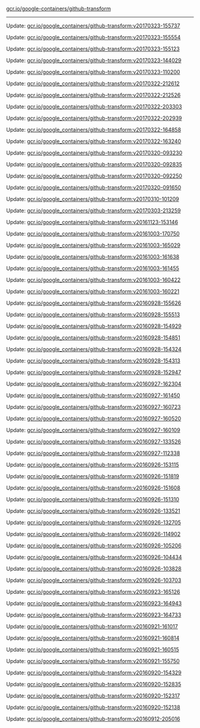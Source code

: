 [gcr.io/google-containers/github-transform](https://hub.docker.com/r/cruse/github-transform/tags/) 

----
Update: [gcr.io/google_containers/github-transform:v20170323-155737](https://hub.docker.com/r/cruse/github-transform/tags/)

Update: [gcr.io/google_containers/github-transform:v20170323-155554](https://hub.docker.com/r/cruse/github-transform/tags/)

Update: [gcr.io/google_containers/github-transform:v20170323-155123](https://hub.docker.com/r/cruse/github-transform/tags/)

Update: [gcr.io/google_containers/github-transform:v20170323-144029](https://hub.docker.com/r/cruse/github-transform/tags/)

Update: [gcr.io/google_containers/github-transform:v20170323-110200](https://hub.docker.com/r/cruse/github-transform/tags/)

Update: [gcr.io/google_containers/github-transform:v20170322-212612](https://hub.docker.com/r/cruse/github-transform/tags/)

Update: [gcr.io/google_containers/github-transform:v20170322-212526](https://hub.docker.com/r/cruse/github-transform/tags/)

Update: [gcr.io/google_containers/github-transform:v20170322-203303](https://hub.docker.com/r/cruse/github-transform/tags/)

Update: [gcr.io/google_containers/github-transform:v20170322-202939](https://hub.docker.com/r/cruse/github-transform/tags/)

Update: [gcr.io/google_containers/github-transform:v20170322-164858](https://hub.docker.com/r/cruse/github-transform/tags/)

Update: [gcr.io/google_containers/github-transform:v20170322-163240](https://hub.docker.com/r/cruse/github-transform/tags/)

Update: [gcr.io/google_containers/github-transform:v20170320-093230](https://hub.docker.com/r/cruse/github-transform/tags/)

Update: [gcr.io/google_containers/github-transform:v20170320-092835](https://hub.docker.com/r/cruse/github-transform/tags/)

Update: [gcr.io/google_containers/github-transform:v20170320-092250](https://hub.docker.com/r/cruse/github-transform/tags/)

Update: [gcr.io/google_containers/github-transform:v20170320-091650](https://hub.docker.com/r/cruse/github-transform/tags/)

Update: [gcr.io/google_containers/github-transform:v20170310-101209](https://hub.docker.com/r/cruse/github-transform/tags/)

Update: [gcr.io/google_containers/github-transform:v20170303-213259](https://hub.docker.com/r/cruse/github-transform/tags/)

Update: [gcr.io/google_containers/github-transform:v20161123-153146](https://hub.docker.com/r/cruse/github-transform/tags/)

Update: [gcr.io/google_containers/github-transform:v20161003-170750](https://hub.docker.com/r/cruse/github-transform/tags/)

Update: [gcr.io/google_containers/github-transform:v20161003-165029](https://hub.docker.com/r/cruse/github-transform/tags/)

Update: [gcr.io/google_containers/github-transform:v20161003-161638](https://hub.docker.com/r/cruse/github-transform/tags/)

Update: [gcr.io/google_containers/github-transform:v20161003-161455](https://hub.docker.com/r/cruse/github-transform/tags/)

Update: [gcr.io/google_containers/github-transform:v20161003-160422](https://hub.docker.com/r/cruse/github-transform/tags/)

Update: [gcr.io/google_containers/github-transform:v20161003-160221](https://hub.docker.com/r/cruse/github-transform/tags/)

Update: [gcr.io/google_containers/github-transform:v20160928-155626](https://hub.docker.com/r/cruse/github-transform/tags/)

Update: [gcr.io/google_containers/github-transform:v20160928-155513](https://hub.docker.com/r/cruse/github-transform/tags/)

Update: [gcr.io/google_containers/github-transform:v20160928-154929](https://hub.docker.com/r/cruse/github-transform/tags/)

Update: [gcr.io/google_containers/github-transform:v20160928-154851](https://hub.docker.com/r/cruse/github-transform/tags/)

Update: [gcr.io/google_containers/github-transform:v20160928-154324](https://hub.docker.com/r/cruse/github-transform/tags/)

Update: [gcr.io/google_containers/github-transform:v20160928-154313](https://hub.docker.com/r/cruse/github-transform/tags/)

Update: [gcr.io/google_containers/github-transform:v20160928-152947](https://hub.docker.com/r/cruse/github-transform/tags/)

Update: [gcr.io/google_containers/github-transform:v20160927-162304](https://hub.docker.com/r/cruse/github-transform/tags/)

Update: [gcr.io/google_containers/github-transform:v20160927-161450](https://hub.docker.com/r/cruse/github-transform/tags/)

Update: [gcr.io/google_containers/github-transform:v20160927-160723](https://hub.docker.com/r/cruse/github-transform/tags/)

Update: [gcr.io/google_containers/github-transform:v20160927-160520](https://hub.docker.com/r/cruse/github-transform/tags/)

Update: [gcr.io/google_containers/github-transform:v20160927-160109](https://hub.docker.com/r/cruse/github-transform/tags/)

Update: [gcr.io/google_containers/github-transform:v20160927-133526](https://hub.docker.com/r/cruse/github-transform/tags/)

Update: [gcr.io/google_containers/github-transform:v20160927-112338](https://hub.docker.com/r/cruse/github-transform/tags/)

Update: [gcr.io/google_containers/github-transform:v20160926-153115](https://hub.docker.com/r/cruse/github-transform/tags/)

Update: [gcr.io/google_containers/github-transform:v20160926-151819](https://hub.docker.com/r/cruse/github-transform/tags/)

Update: [gcr.io/google_containers/github-transform:v20160926-151608](https://hub.docker.com/r/cruse/github-transform/tags/)

Update: [gcr.io/google_containers/github-transform:v20160926-151310](https://hub.docker.com/r/cruse/github-transform/tags/)

Update: [gcr.io/google_containers/github-transform:v20160926-133521](https://hub.docker.com/r/cruse/github-transform/tags/)

Update: [gcr.io/google_containers/github-transform:v20160926-132705](https://hub.docker.com/r/cruse/github-transform/tags/)

Update: [gcr.io/google_containers/github-transform:v20160926-114902](https://hub.docker.com/r/cruse/github-transform/tags/)

Update: [gcr.io/google_containers/github-transform:v20160926-105206](https://hub.docker.com/r/cruse/github-transform/tags/)

Update: [gcr.io/google_containers/github-transform:v20160926-104434](https://hub.docker.com/r/cruse/github-transform/tags/)

Update: [gcr.io/google_containers/github-transform:v20160926-103828](https://hub.docker.com/r/cruse/github-transform/tags/)

Update: [gcr.io/google_containers/github-transform:v20160926-103703](https://hub.docker.com/r/cruse/github-transform/tags/)

Update: [gcr.io/google_containers/github-transform:v20160923-165126](https://hub.docker.com/r/cruse/github-transform/tags/)

Update: [gcr.io/google_containers/github-transform:v20160923-164943](https://hub.docker.com/r/cruse/github-transform/tags/)

Update: [gcr.io/google_containers/github-transform:v20160923-164733](https://hub.docker.com/r/cruse/github-transform/tags/)

Update: [gcr.io/google_containers/github-transform:v20160921-161017](https://hub.docker.com/r/cruse/github-transform/tags/)

Update: [gcr.io/google_containers/github-transform:v20160921-160814](https://hub.docker.com/r/cruse/github-transform/tags/)

Update: [gcr.io/google_containers/github-transform:v20160921-160515](https://hub.docker.com/r/cruse/github-transform/tags/)

Update: [gcr.io/google_containers/github-transform:v20160921-155750](https://hub.docker.com/r/cruse/github-transform/tags/)

Update: [gcr.io/google_containers/github-transform:v20160920-154329](https://hub.docker.com/r/cruse/github-transform/tags/)

Update: [gcr.io/google_containers/github-transform:v20160920-152835](https://hub.docker.com/r/cruse/github-transform/tags/)

Update: [gcr.io/google_containers/github-transform:v20160920-152317](https://hub.docker.com/r/cruse/github-transform/tags/)

Update: [gcr.io/google_containers/github-transform:v20160920-152138](https://hub.docker.com/r/cruse/github-transform/tags/)

Update: [gcr.io/google_containers/github-transform:v20160912-205016](https://hub.docker.com/r/cruse/github-transform/tags/)

